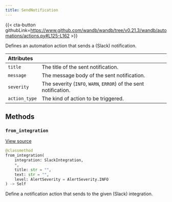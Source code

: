 ```yaml
---
title: SendNotification
---
```


{{< cta-button githubLink=https://www.github.com/wandb/wandb/tree/v0.21.3/wandb/automations/actions.py#L125-L162 >}}

Defines an automation action that sends a (Slack) notification.

| Attributes |  |
| :--- | :--- |
|  `title` |  The title of the sent notification. |
|  `message` |  The message body of the sent notification. |
|  `severity` |  The severity (`INFO`, `WARN`, `ERROR`) of the sent notification. |
|  `action_type` |  The kind of action to be triggered. |

## Methods

### `from_integration`

[View source](https://www.github.com/wandb/wandb/tree/v0.21.3/wandb/automations/actions.py#L147-L162)

```python
@classmethod
from_integration(
    integration: SlackIntegration,
    *,
    title: str = "",
    text: str = "",
    level: AlertSeverity = AlertSeverity.INFO
) -> Self
```

Define a notification action that sends to the given (Slack) integration.

